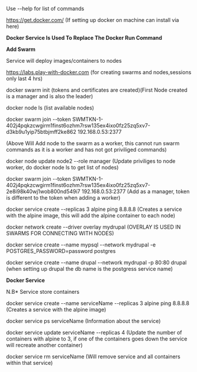 
Use --help for list of commands


https://get.docker.com/ (If setting up docker on machine can install via here)

**Docker Service Is Used To Replace The Docker Run Command**


**Add Swarm**

Service will deploy images/containers to nodes

https://labs.play-with-docker.com (for creating swarms and nodes,sessions only last 4 hrs)

docker swarm init (tokens and certificates are created)(First Node created is a manager and is also the leader)

docker node ls (list available nodes)

docker swarm join --token SWMTKN-1-402j4pqkzcwgirm1finst6ozhm7rsw135ex4ixo0fz25zq5xv7-d3kb9u1yip75btbjmff2ke862 192.168.0.53:2377 

(Above Will Add node to the swarm as a worker, this cannot run swarm commands as it is a worker and has not got priviliged commands)

docker node update node2 --role manager (Update priviliges to node worker, do docker node ls to get list of nodes)

docker swarm join --token SWMTKN-1-402j4pqkzcwgirm1finst6ozhm7rsw135ex4ixo0fz25zq5xv7-2e8i98k40wj1wob800nd549i7 192.168.0.53:2377 (Add as a manager, token is different to the token when adding a worker)

docker service create --replicas 3 alpine ping 8.8.8.8 (Creates a service with the alpine image, this will add the alpine container to each node) 

 docker network create --driver overlay mydrupal (OVERLAY IS USED IN SWARMS FOR CONNECTING WITH NODES)
 
 docker service create --name mypsql --network mydrupal -e POSTGRES_PASSWORD=password postgres
 
 docker service create --name drupal --network mydrupal -p 80:80 drupal (when setting up drupal the db name is the postgress service name)

**Docker Service**

N.B* Service store containers

docker service create --name serviceName --replicas 3 alpine ping 8.8.8.8 (Creates a service with the alpine image)

docker service ps serviceName (Information about the service)

docker service update serviceName --replicas 4  (Update the number of containers with alpine to 3, if one of the containers goes down the service will recreate another container)

docker service rm serviceName (Will remove service and all containers within that service)



